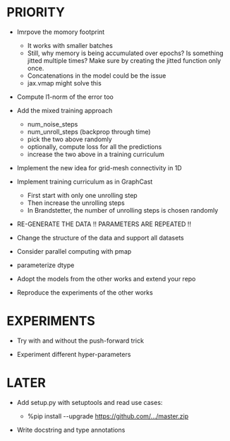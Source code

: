 
# PRIORITY

- Imrpove the momory footprint
    - It works with smaller batches
    - Still, why memory is being accumulated over epochs? Is something jitted multiple times? Make sure by creating the jitted function only once.
    - Concatenations in the model could be the issue
    - jax.vmap might solve this

- Compute l1-norm of the error too

- Add the mixed training approach
    - num_noise_steps
    - num_unroll_steps (backprop through time)
    - pick the two above randomly
    - optionally, compute loss for all the predictions
    - increase the two above in a training curriculum

- Implement the new idea for grid-mesh connectivity in 1D

- Implement training curriculum as in GraphCast
    - First start with only one unrolling step
    - Then increase the unrolling steps
    - In Brandstetter, the number of unrolling steps is chosen randomly

- RE-GENERATE THE DATA !! PARAMETERS ARE REPEATED !!
- Change the structure of the data and support all datasets

- Consider parallel computing with pmap

- parameterize dtype

- Adopt the models from the other works and extend your repo
- Reproduce the experiments of the other works

# EXPERIMENTS

- Try with and without the push-forward trick

- Experiment different hyper-parameters

# LATER

- Add setup.py with setuptools and read use cases:
    - %pip install --upgrade https://github.com/.../master.zip

- Write docstring and type annotations
